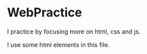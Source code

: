 # WebPractice
I practice by focusing more on html, css and js.

I use some html elements in this file. 

